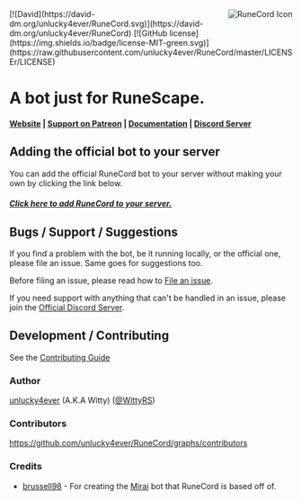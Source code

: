 <img src="http://i.imgur.com/TkiKjWM.png" alt="RuneCord Icon" align="right" />
[![David](https://david-dm.org/unlucky4ever/RuneCord.svg)](https://david-dm.org/unlucky4ever/RuneCord)
[![GitHub license](https://img.shields.io/badge/license-MIT-green.svg)](https://raw.githubusercontent.com/unlucky4ever/RuneCord/master/LICENSEr/LICENSE)

# A bot just for RuneScape.

#### [Website](https://unlucky4ever.github.io/RuneCord/) | [Support on Patreon](http://patreon.com/witty) | [Documentation](https://unlucky4ever.github.io/RuneCord/docs/index.html) | [Discord Server](https://discord.me/runecord)

## Adding the official bot to your server
You can add the official RuneCord bot to your server without making your own by clicking the link below.

##### [Click here to add RuneCord to your server.](https://discordapp.com/oauth2/authorize?client_id=168215284161708032&scope=bot&permissions=11264)

## Bugs / Support / Suggestions
If you find a problem with the bot, be it running locally, or the official one, please file an issue. Same goes for suggestions too.

Before filing an issue, please read how to [File an issue](https://github.com/unlucky4ever/RuneCord/blob/master/CONTRIBUTING.md#file-an-issue).

If you need support with anything that can't be handled in an issue, please join the [Official Discord Server](https://discord.me/runecord).

## Development / Contributing
See the [Contributing Guide](https://github.com/unlucky4ever/RuneCord/blob/master/CONTRIBUTING.md#development)

### Author
[unlucky4ever](https://github.com/unlucky4ever) (A.K.A Witty) ([@WittyRS](https://twitter.com/WittyRS))

### Contributors
https://github.com/unlucky4ever/RuneCord/graphs/contributors

### Credits
* [brussell98](https://github.com/brussell98) - For creating the [Mirai](https://github.com/brussell98/Mirai) bot that RuneCord is based off of.
